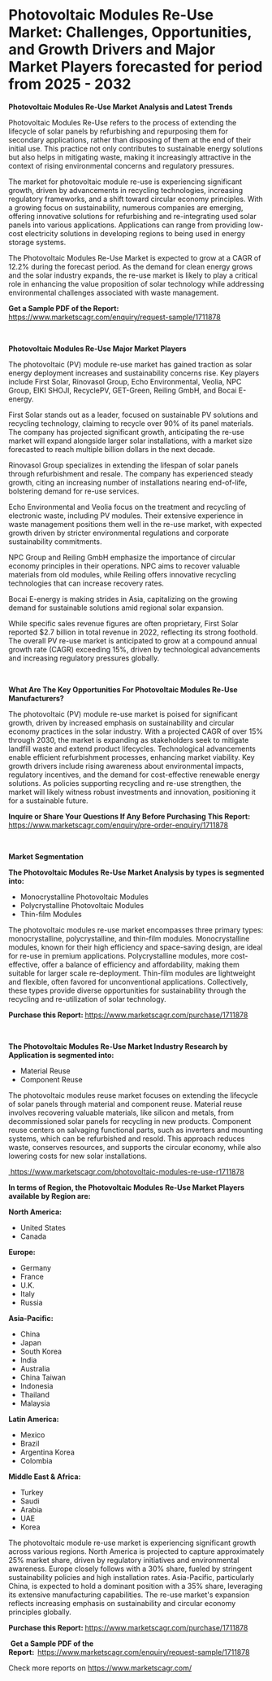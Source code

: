 <p><h1>Photovoltaic Modules Re-Use Market: Challenges, Opportunities, and Growth Drivers and Major Market Players forecasted for period from 2025 - 2032</h1></p><p><strong>Photovoltaic Modules Re-Use Market Analysis and Latest Trends</strong></p>
<p><p>Photovoltaic Modules Re-Use refers to the process of extending the lifecycle of solar panels by refurbishing and repurposing them for secondary applications, rather than disposing of them at the end of their initial use. This practice not only contributes to sustainable energy solutions but also helps in mitigating waste, making it increasingly attractive in the context of rising environmental concerns and regulatory pressures.</p><p>The market for photovoltaic module re-use is experiencing significant growth, driven by advancements in recycling technologies, increasing regulatory frameworks, and a shift toward circular economy principles. With a growing focus on sustainability, numerous companies are emerging, offering innovative solutions for refurbishing and re-integrating used solar panels into various applications. Applications can range from providing low-cost electricity solutions in developing regions to being used in energy storage systems.</p><p>The Photovoltaic Modules Re-Use Market is expected to grow at a CAGR of 12.2% during the forecast period. As the demand for clean energy grows and the solar industry expands, the re-use market is likely to play a critical role in enhancing the value proposition of solar technology while addressing environmental challenges associated with waste management.</p></p>
<p><strong>Get a Sample PDF of the Report:&nbsp;</strong> <a href="https://www.marketscagr.com/enquiry/request-sample/1711878?utm_campaign=1126&utm_medium=2&utm_source=Github&utm_content=ia&utm_term=11012025&utm_id=photovoltaic-modules-re-use">https://www.marketscagr.com/enquiry/request-sample/1711878</a></p>
<p>&nbsp;</p>
<p><strong>Photovoltaic Modules Re-Use Major Market Players</strong></p>
<p><p>The photovoltaic (PV) module re-use market has gained traction as solar energy deployment increases and sustainability concerns rise. Key players include First Solar, Rinovasol Group, Echo Environmental, Veolia, NPC Group, EIKI SHOJI, RecyclePV, GET-Green, Reiling GmbH, and Bocai E-energy.</p><p>First Solar stands out as a leader, focused on sustainable PV solutions and recycling technology, claiming to recycle over 90% of its panel materials. The company has projected significant growth, anticipating the re-use market will expand alongside larger solar installations, with a market size forecasted to reach multiple billion dollars in the next decade.</p><p>Rinovasol Group specializes in extending the lifespan of solar panels through refurbishment and resale. The company has experienced steady growth, citing an increasing number of installations nearing end-of-life, bolstering demand for re-use services.</p><p>Echo Environmental and Veolia focus on the treatment and recycling of electronic waste, including PV modules. Their extensive experience in waste management positions them well in the re-use market, with expected growth driven by stricter environmental regulations and corporate sustainability commitments.</p><p>NPC Group and Reiling GmbH emphasize the importance of circular economy principles in their operations. NPC aims to recover valuable materials from old modules, while Reiling offers innovative recycling technologies that can increase recovery rates.</p><p>Bocai E-energy is making strides in Asia, capitalizing on the growing demand for sustainable solutions amid regional solar expansion.</p><p>While specific sales revenue figures are often proprietary, First Solar reported $2.7 billion in total revenue in 2022, reflecting its strong foothold. The overall PV re-use market is anticipated to grow at a compound annual growth rate (CAGR) exceeding 15%, driven by technological advancements and increasing regulatory pressures globally.</p></p>
<p>&nbsp;</p>
<p><strong>What Are The Key Opportunities For Photovoltaic Modules Re-Use Manufacturers?</strong></p>
<p><p>The photovoltaic (PV) module re-use market is poised for significant growth, driven by increased emphasis on sustainability and circular economy practices in the solar industry. With a projected CAGR of over 15% through 2030, the market is expanding as stakeholders seek to mitigate landfill waste and extend product lifecycles. Technological advancements enable efficient refurbishment processes, enhancing market viability. Key growth drivers include rising awareness about environmental impacts, regulatory incentives, and the demand for cost-effective renewable energy solutions. As policies supporting recycling and re-use strengthen, the market will likely witness robust investments and innovation, positioning it for a sustainable future.</p></p>
<p><strong>Inquire or Share Your Questions If Any Before Purchasing This Report:</strong> <a href="https://www.marketscagr.com/enquiry/pre-order-enquiry/1711878?utm_campaign=1126&utm_medium=2&utm_source=Github&utm_content=ia&utm_term=11012025&utm_id=photovoltaic-modules-re-use">https://www.marketscagr.com/enquiry/pre-order-enquiry/1711878</a></p>
<p>&nbsp;</p>
<p><strong>Market Segmentation</strong></p>
<p><strong>The Photovoltaic Modules Re-Use Market Analysis by types is segmented into:</strong></p>
<p><ul><li>Monocrystalline Photovoltaic Modules</li><li>Polycrystalline Photovoltaic Modules</li><li>Thin-film Modules</li></ul></p>
<p><p>The photovoltaic modules re-use market encompasses three primary types: monocrystalline, polycrystalline, and thin-film modules. Monocrystalline modules, known for their high efficiency and space-saving design, are ideal for re-use in premium applications. Polycrystalline modules, more cost-effective, offer a balance of efficiency and affordability, making them suitable for larger scale re-deployment. Thin-film modules are lightweight and flexible, often favored for unconventional applications. Collectively, these types provide diverse opportunities for sustainability through the recycling and re-utilization of solar technology.</p></p>
<p><strong>Purchase this Report:&nbsp;</strong><a href="https://www.marketscagr.com/purchase/1711878?utm_campaign=1126&utm_medium=2&utm_source=Github&utm_content=ia&utm_term=11012025&utm_id=photovoltaic-modules-re-use">https://www.marketscagr.com/purchase/1711878</a></p>
<p>&nbsp;</p>
<p><strong>The Photovoltaic Modules Re-Use Market Industry Research by Application is segmented into:</strong></p>
<p><ul><li>Material Reuse</li><li>Component Reuse</li></ul></p>
<p><p>The photovoltaic modules reuse market focuses on extending the lifecycle of solar panels through material and component reuse. Material reuse involves recovering valuable materials, like silicon and metals, from decommissioned solar panels for recycling in new products. Component reuse centers on salvaging functional parts, such as inverters and mounting systems, which can be refurbished and resold. This approach reduces waste, conserves resources, and supports the circular economy, while also lowering costs for new solar installations.</p></p>
<p><a href="https://www.marketscagr.com/photovoltaic-modules-re-use-r1711878?utm_campaign=1126&utm_medium=2&utm_source=Github&utm_content=ia&utm_term=11012025&utm_id=photovoltaic-modules-re-use">&nbsp;https://www.marketscagr.com/photovoltaic-modules-re-use-r1711878</a></p>
<p><strong>In terms of Region, the Photovoltaic Modules Re-Use Market Players available by Region are:</strong></p>
<p>
    <p> <strong> North America: </strong>
        <ul>
            <li>United States</li>
            <li>Canada</li>
        </ul>
        </p> 
    <p> <strong> Europe: </strong>
        <ul>
            <li>Germany</li>
            <li>France</li>
            <li>U.K.</li>
            <li>Italy</li>
            <li>Russia</li>
        </ul>
        </p> 
    <p> <strong> Asia-Pacific: </strong>
        <ul>
            <li>China</li>
            <li>Japan</li>
            <li>South Korea</li>
            <li>India</li>
            <li>Australia</li>
            <li>China Taiwan</li>
            <li>Indonesia</li>
            <li>Thailand</li>
            <li>Malaysia</li>
        </ul>
        </p> 
    <p> <strong> Latin America: </strong>
        <ul>
            <li>Mexico</li>
            <li>Brazil</li>
            <li>Argentina Korea</li>
            <li>Colombia</li>
        </ul>
        </p> 
    <p> <strong> Middle East & Africa: </strong>
        <ul>
            <li>Turkey</li>
            <li>Saudi</li>
            <li>Arabia</li>
            <li>UAE</li>
            <li>Korea</li>
        </ul>
    </p>
    </p>
<p><p>The photovoltaic module re-use market is experiencing significant growth across various regions. North America is projected to capture approximately 25% market share, driven by regulatory initiatives and environmental awareness. Europe closely follows with a 30% share, fueled by stringent sustainability policies and high installation rates. Asia-Pacific, particularly China, is expected to hold a dominant position with a 35% share, leveraging its extensive manufacturing capabilities. The re-use market's expansion reflects increasing emphasis on sustainability and circular economy principles globally.</p></p>
<p><strong>Purchase this Report: </strong><a href="https://www.marketscagr.com/purchase/1711878?utm_campaign=1126&utm_medium=2&utm_source=Github&utm_content=ia&utm_term=11012025&utm_id=photovoltaic-modules-re-use">https://www.marketscagr.com/purchase/1711878</a></p>
<p>&nbsp;<strong>Get a Sample PDF of the Report:&nbsp;&nbsp;</strong><a href="https://www.marketscagr.com/enquiry/request-sample/1711878?utm_campaign=1126&utm_medium=2&utm_source=Github&utm_content=ia&utm_term=11012025&utm_id=photovoltaic-modules-re-use">https://www.marketscagr.com/enquiry/request-sample/1711878</a></p>
<p><strong></strong></p>
<p>Check more reports on <a href="https://www.marketscagr.com/?utm_campaign=1126&utm_medium=2&utm_source=Github&utm_content=ia&utm_term=11012025&utm_id=photovoltaic-modules-re-use">https://www.marketscagr.com/</a></p>